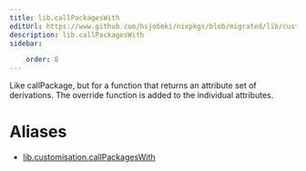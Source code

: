 ```yaml
---
title: lib.callPackagesWith
editUrl: https://www.github.com/hsjobeki/nixpkgs/blob/migrated/lib/customisation.nix#L184C22
description: lib.callPackagesWith
sidebar:

    order: 8
---
```


Like callPackage, but for a function that returns an attribute
set of derivations. The override function is added to the
individual attributes.


# Aliases

- [lib.customisation.callPackagesWith](/nix-doc-comments/reference/lib/customisation/lib-customisation-callpackageswith)


